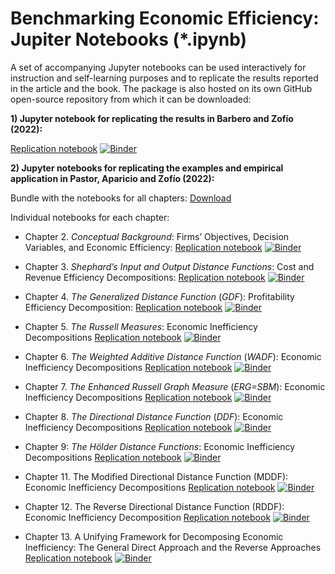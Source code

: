# Benchmarking Economic Efficiency: Jupiter Notebooks (*.ipynb)

A set of accompanying Jupyter notebooks can be used interactively for instruction and self-learning purposes and to replicate the results reported in the article and the book. The package is also hosted on its own GitHub open-source repository from which it can be downloaded:

**1) Jupyter notebook for replicating the results in Barbero and Zofío (2022):**

[Replication notebook](https://github.com/joselzofio/Benchmarking_Economic_Efficiency_Julia_Notebooks/blob/main/Article/Replication.ipynb) [![Binder](https://mybinder.org/badge_logo.svg)](https://mybinder.org/v2/gh/joselzofio/Benchmarking_Economic_Efficiency_Julia_Notebooks/main?labpath=Article%2FReplication.ipynb)

**2) Jupyter notebooks for replicating the examples and empirical application in Pastor, Aparicio and Zofío (2022):**

Bundle with the notebooks for all chapters: [Download](https://github.com/joselzofio/Benchmarking_Economic_Efficiency_Julia_Notebooks/archive/refs/heads/main.zip)

Individual notebooks for each chapter:

- Chapter 2. <em>Conceptual Background</em>: Firms’ Objectives, Decision Variables, and Economic Efficiency:
[Replication notebook](https://github.com/joselzofio/Benchmarking_Economic_Efficiency_Julia_Notebooks/blob/main/Book/Chapter_02_Conceptual_Background.ipynb) [![Binder](https://mybinder.org/badge_logo.svg)](https://mybinder.org/v2/gh/joselzofio/Benchmarking_Economic_Efficiency_Julia_Notebooks/main?labpath=Book%Chapter_02_Conceptual_Background.ipynb)

- Chapter 3. <em>Shephard’s Input and Output Distance Functions</em>: Cost and Revenue Efficiency Decompositions:
[Replication notebook](https://github.com/joselzofio/Benchmarking_Economic_Efficiency_Julia_Notebooks/blob/main/Book/Chapter_03_Cost_and_Revenue.ipynb) [![Binder](https://mybinder.org/badge_logo.svg)](https://mybinder.org/v2/gh/joselzofio/Benchmarking_Economic_Efficiency_Julia_Notebooks/main?labpath=Book%Chapter_03_Cost_and_Revenue.ipynb)

- Chapter 4. <em>The Generalized Distance Function </em>(<em>GDF</em>): Profitability Efficiency Decomposition:
[Replication notebook](https://github.com/joselzofio/Benchmarking_Economic_Efficiency_Julia_Notebooks/blob/main/Book/Chapter_04_Profitability_Generalized_DF.ipynb) [![Binder](https://mybinder.org/badge_logo.svg)](https://mybinder.org/v2/gh/joselzofio/Benchmarking_Economic_Efficiency_Julia_Notebooks/main?labpath=Book%Chapter_04_Profitability_Generalized_DF.ipynb)

- Chapter 5.  <em>The Russell Measures</em>: Economic Inefficiency Decompositions
[Replication notebook](https://github.com/joselzofio/Benchmarking_Economic_Efficiency_Julia_Notebooks/blob/main/Book/Chapter_05_Russell.ipynb) [![Binder](https://mybinder.org/badge_logo.svg)](https://mybinder.org/v2/gh/joselzofio/Benchmarking_Economic_Efficiency_Julia_Notebooks/main?labpath=Book%Chapter_05_Russell.ipynb)

- Chapter 6. <em>The Weighted Additive Distance Function </em>(<em>WADF</em>): Economic Inefficiency Decompositions
[Replication notebook](https://github.com/joselzofio/Benchmarking_Economic_Efficiency_Julia_Notebooks/blob/main/Book/Chapter_06_WADF.ipynb) [![Binder](https://mybinder.org/badge_logo.svg)](https://mybinder.org/v2/gh/joselzofio/Benchmarking_Economic_Efficiency_Julia_Notebooks/main?labpath=Book%Chapter_06_WADF.ipynb)

- Chapter 7. <em>The Enhanced Russell Graph Measure </em>(<em>ERG=SBM</em>): Economic Inefficiency Decompositions
[Replication notebook](https://github.com/joselzofio/Benchmarking_Economic_Efficiency_Julia_Notebooks/blob/main/Book/Chapter_07_Enhanced_Russell_Graph.ipynb) [![Binder](https://mybinder.org/badge_logo.svg)](https://mybinder.org/v2/gh/joselzofio/Benchmarking_Economic_Efficiency_Julia_Notebooks/main?labpath=Book%Chapter_07_Enhanced_Russell_Graph.ipynb)

- Chapter 8. <em>The Directional Distance Function </em>(<em>DDF</em>): Economic Inefficiency Decompositions
[Replication notebook](https://github.com/joselzofio/Benchmarking_Economic_Efficiency_Julia_Notebooks/blob/main/Book/Chapter_08_DDF.ipynb) [![Binder](https://mybinder.org/badge_logo.svg)](https://mybinder.org/v2/gh/joselzofio/Benchmarking_Economic_Efficiency_Julia_Notebooks/main?labpath=Book%Chapter_08_DDF.ipynb)

- Chapter 9: <em>The Hölder Distance Functions</em>: Economic Inefficiency Decompositions
[Replication notebook](https://github.com/joselzofio/Benchmarking_Economic_Efficiency_Julia_Notebooks/blob/main/Book/Chapter_09_Holder.ipynb) [![Binder](https://mybinder.org/badge_logo.svg)](https://mybinder.org/v2/gh/joselzofio/Benchmarking_Economic_Efficiency_Julia_Notebooks/main?labpath=Book%Chapter_09_Holder.ipynb)

- Chapter 11. The Modified Directional Distance Function (MDDF): Economic Inefficiency Decompositions
[Replication notebook](https://github.com/joselzofio/Benchmarking_Economic_Efficiency_Julia_Notebooks/blob/main/Book/Chapter_11_Modified_DDF.ipynb) [![Binder](https://mybinder.org/badge_logo.svg)](https://mybinder.org/v2/gh/joselzofio/Benchmarking_Economic_Efficiency_Julia_Notebooks/main?labpath=Book%Chapter_11_Modified_DDF.ipynb)

- Chapter 12. The Reverse Directional Distance Function (RDDF): Economic Inefficiency Decomposition
[Replication notebook](https://github.com/joselzofio/Benchmarking_Economic_Efficiency_Julia_Notebooks/blob/main/Book/Chapter_12_Reverse_DDF.ipynb) [![Binder](https://mybinder.org/badge_logo.svg)](https://mybinder.org/v2/gh/joselzofio/Benchmarking_Economic_Efficiency_Julia_Notebooks/main?labpath=Book%Chapter_12_Reverse_DDF.ipynb)

- Chapter 13. A Unifying Framework for Decomposing Economic Inefficiency: The General Direct Approach and the Reverse Approaches
[Replication notebook](https://github.com/joselzofio/Benchmarking_Economic_Efficiency_Julia_Notebooks/blob/main/Book/Chapter_13_General_Direct_Approach.ipynb) [![Binder](https://mybinder.org/badge_logo.svg)](https://mybinder.org/v2/gh/joselzofio/Benchmarking_Economic_Efficiency_Julia_Notebooks/main?labpath=Book%Chapter_13_General_Direct_Approach.ipynb)

